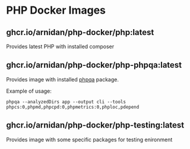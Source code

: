 # PHP Docker Images

## ghcr.io/arnidan/php-docker/php:latest

Provides latest PHP with installed composer

## ghcr.io/arnidan/php-docker/php-phpqa:latest

Provides image with installed [phpqa](https://github.com/EdgedesignCZ/phpqa) package.

Example of usage:

```
phpqa --analyzedDirs app --output cli --tools phpcs:0,phpmd,phpcpd:0,phpmetrics:0,phploc,pdepend
```

## ghcr.io/arnidan/php-docker/php-testing:latest

Provides image with some specific packages for testing enironment
